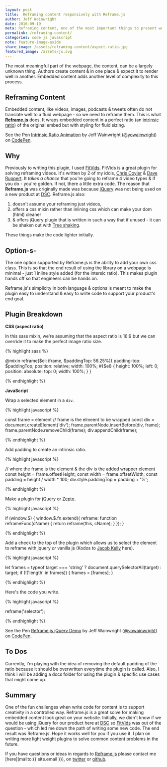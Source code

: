```yaml
---
layout: post
title:  Reframing content responsively with Reframe.js 
author: Jeff Wainwright
date: 2016-09-19
meta: Reframing content, one of the most important things to present well on a content site is embedded content.
permalink: /reframing-content/
categories: code js javascript
note: feature-image-aside
share_image: /assets/reframing-content/aspect-ratio.jpg
featured_image: /assets/js.svg
---
```


The most meaningful part of the webpage, the content, can be a largely unknown thing. Authors create content & in one place & expect it to render well in another. Embedded content adds another level of complexity to this process.

## Reframing Content

Embedded content, like videos, images, podcasts & tweets often do not translate well to a fluid webpage - so we need to reframe them. This is what **[Reframe.js](https://dollarshaveclub.github.io/reframe.js/)** does. It wraps embedded content in a perfect ratio (an [intrinsic ratio](http://alistapart.com/article/creating-intrinsic-ratios-for-video)) of the original embed but with styling for fluid sizing. 

<p data-height="380" data-theme-id="0" data-slug-hash="qaaGYV" data-default-tab="result" data-user="yowainwright" data-embed-version="2" class="codepen">See the Pen <a href="http://codepen.io/yowainwright/pen/qaaGYV/">Intrinsic Ratio Animation</a> by Jeff Wainwright (<a href="http://codepen.io/yowainwright">@yowainwright</a>) on <a href="http://codepen.io">CodePen</a>.</p>
<script async src="//assets.codepen.io/assets/embed/ei.js"></script>

## Why

Previously to writing this plugin, I used [FitVids](http://fitvidsjs.com/). FitVids is a great plugin for solving reframing videos. It's written by 2 of my idols, [Chris Coyier](http://chriscoyier.net/) & [Dave Ruppert](http://daverupert.com/). It _takes a chance_ that you're going to reframe 4 video types & if you do - you're golden. If not, there a little extra code. The reason that **Reframe.js** was originally made was because [jQuery](http://jquery.com/) was not being used on a new product at [DSC](http://dollarshaveclub.com).
Reframe.js also: 
1. doesn't assume your reframing just videos, 
2. offers a css mixin rather than inlining css which can make your dom (html) cleaner 
3. & offers jQuery plugin that is written in such a way that if unused - it can be shaken out with [Tree shaking](https://medium.com/@Rich_Harris/tree-shaking-versus-dead-code-elimination-d3765df85c80#.ccnp22e5f).

These things make the code lighter initially.

## Option-s-

The one option supported by Reframe.js is the ability to add your own css class. This is so that the end result of using the library on a webpage is minimal - just 1 inline style added (for the intersic ratio). This makes plugin hands off so that engineers can be hands on. 

Reframe.js's simplicity in both language & options is meant to make the plugin easy to understand & easy to write code to support your product's end goal. 

## Plugin Breakdown

**CSS (aspect ratio)**

In this sass mixin, we're assuming that the aspect ratio is 16:9 but we can override it to make the perfect image ratio size.

{% highlight sass %}

@mixin reframe($el: iframe, $paddingTop: 56.25%){
  padding-top: $paddingTop;
  position: relative;
  width: 100%;
  #{$el} {
    height: 100%;
    left: 0;
    position: absolute;
    top: 0;
    width: 100%;
  }
}

{% endhighlight %}

**JavaScript**

Wrap a selected element in a `div`.

{% highlight javascript %}

const frame = element // frame is the elmeent to be wrapped
const div = document.createElement('div');
frame.parentNode.insertBefore(div, frame);
frame.parentNode.removeChild(frame);
div.appendChild(frame);

{% endhighlight %}

Add padding to create an intrinsic ratio.

{% highlight javascript %}

// where the frame is the element & the div is the added wrapper element
const height = frame.offsetHeight;
const width = frame.offsetWidth;
const padding = height / width * 100;
div.style.paddingTop = padding + '%';

{% endhighlight %}

Make a plugin for jQuery or [Zepto](http://zeptojs.com/).

{% highlight javascript %}

if (window.$) {
  window.$.fn.extend({
    reframe: function reframeFunc(cName) {
      return reframe(this, cName);
    }
  });
}

{% endhighlight %}

Add a check to the top of the plugin which allows us to select the element to reframe with jquery _or_ vanilla js (Kodos to [Jacob Kelly](http://jakiestfu.com/) here).

{% highlight javascript %}

let frames = typeof target === 'string' ? document.querySelectorAll(target) : target;
if (!('length' in frames)) {
  frames = [frames];
}

{% endhighlight %}

Here's the code you write.

{% highlight javascript %}

reframe('selector');

{% endhighlight %}

<p data-height="380" data-theme-id="0" data-slug-hash="Gjjbak" data-default-tab="css,result" data-user="yowainwright" data-embed-version="2" class="codepen">See the Pen <a href="http://codepen.io/yowainwright/pen/Gjjbak/">Reframe.js jQuery Demo</a> by Jeff Wainwright (<a href="http://codepen.io/yowainwright">@yowainwright</a>) on <a href="http://codepen.io">CodePen</a>.</p>
<script async src="//assets.codepen.io/assets/embed/ei.js"></script>

## To Dos

Currently, I'm playing with the idea of removing the default padding of the ratio because it should be overwritten everytime the plugin is called.
Also, I think I will be adding a docs folder for using the plugin & specific use cases that might come up.

## Summary

One of the fun challenges when write code for content is to support creativity in a controlled way. Reframe.js is a great solve for making embedded content look great on your website. Initially, we didn't know if we would be using jQuery for our product here at [DSC](https://www.dollarshaveclub.com/) so [FitVids](http://fitvidsjs.com/) was out of the question - which led me down the path of writing some new code. The end result was Reframe.js. Hope it works well for you if you use it. I plan on writing more light weight plugins to solve common content problems in the future.

If you have questions or ideas in regards to [Reframe.js](https://github.com/dollarshaveclub/reframe.js) please contact me [here](mailto:{{ site.email }}), on [twitter](https://twitter.com/yowainwright) or [github](https://github.com/yowainwright). 
